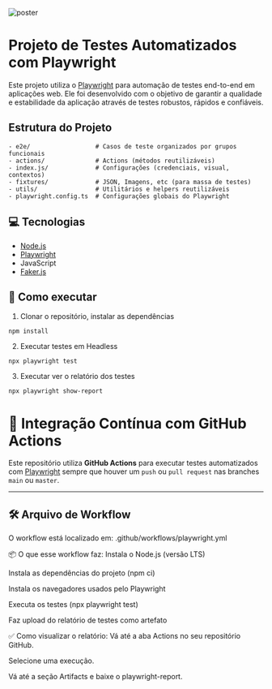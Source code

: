 ![poster](https://github.com/JadsonCardoso/playwright-projetomain/logo.jfif)

# Projeto de Testes Automatizados com Playwright
Este projeto utiliza o [Playwright](https://playwright.dev/) para automação de testes end-to-end em aplicações web. Ele foi desenvolvido com o objetivo de garantir a qualidade e estabilidade da aplicação através de testes robustos, rápidos e confiáveis.

## Estrutura do Projeto

```
- e2e/                  # Casos de teste organizados por grupos funcionais
- actions/              # Actions (métodos reutilizáveis)
- index.js/             # Configurações (credenciais, visual, contextos)
- fixtures/             # JSON, Imagens, etc (para massa de testes)
- utils/                # Utilitários e helpers reutilizáveis
- playwright.config.ts  # Configurações globais do Playwright
```

## 💻 Tecnologias
- [Node.js](https://nodejs.org/)
- [Playwright](https://playwright.dev/)
- JavaScript
- [Faker.js](https://fakerjs.dev/)


## 🤖 Como executar

1. Clonar o repositório, instalar as dependências
```
npm install
```

2. Executar testes em Headless
```
npx playwright test 
```

3. Executar ver o relatório dos testes
```
npx playwright show-report
```
# 🤖 Integração Contínua com GitHub Actions

Este repositório utiliza **GitHub Actions** para executar testes automatizados com [Playwright](https://playwright.dev/) sempre que houver um `push` ou `pull request` nas branches `main` ou `master`.

---

## 🛠️ Arquivo de Workflow

O workflow está localizado em: .github/workflows/playwright.yml

📦 O que esse workflow faz:
Instala o Node.js (versão LTS)

Instala as dependências do projeto (npm ci)

Instala os navegadores usados pelo Playwright

Executa os testes (npx playwright test)

Faz upload do relatório de testes como artefato

✅ Como visualizar o relatório:
Vá até a aba Actions no seu repositório GitHub.

Selecione uma execução.

Vá até a seção Artifacts e baixe o playwright-report.

